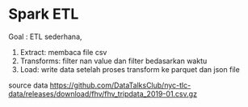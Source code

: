 # Spark ETL

Goal :
ETL sederhana,
1. Extract: membaca file csv 
2. Transforms: filter nan value dan filter bedasarkan waktu
3. Load: write data setelah proses transform ke parquet dan json file

source data https://github.com/DataTalksClub/nyc-tlc-data/releases/download/fhv/fhv_tripdata_2019-01.csv.gz